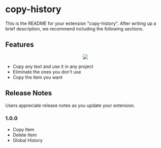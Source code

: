 # copy-history

This is the README for your extension "copy-history". After writing up a brief description, we recommend including the following sections.

## Features


<div align='center' height='60px'>
  <img src="https://github.com/VMASPAD/code-history/presentation.gif?raw=true"/>
</div>



* Copy any text and use it in any project
* Eliminate the ones you don't use
* Copy the item you want

## Release Notes

Users appreciate release notes as you update your extension.

### 1.0.0

* Copy Item
* Delete Item
* Global History
